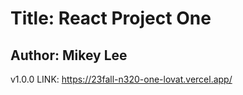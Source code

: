 # Title:  React Project One
## Author:  Mikey Lee

v1.0.0
LINK: https://23fall-n320-one-lovat.vercel.app/
